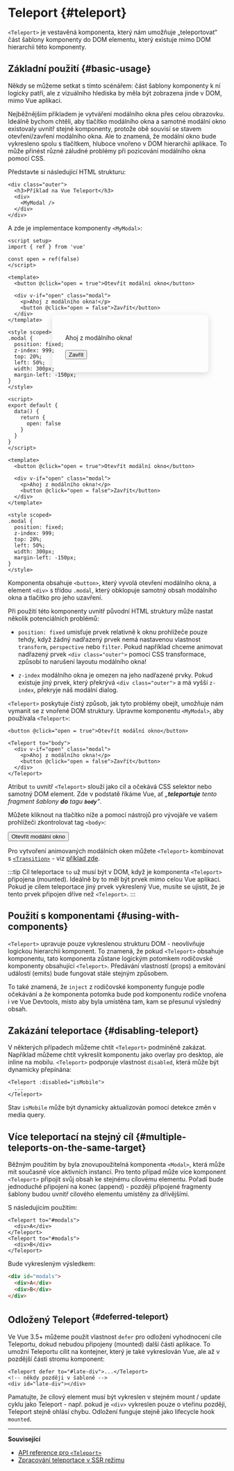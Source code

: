 # Teleport {#teleport}

 <VueSchoolLink href="https://vueschool.io/lessons/vue-3-teleport" title="Lekce o komponentě Teleport ve Vue.js zdarma"/>

`<Teleport>` je vestavěná komponenta, který nám umožňuje „teleportovat“ část šablony komponenty do DOM elementu, který existuje mimo DOM hierarchii této komponenty.

## Základní použití {#basic-usage}

Někdy se můžeme setkat s tímto scénářem: část šablony komponenty k ní logicky patří, ale z vizuálního hlediska by měla být zobrazena jinde v DOM, mimo Vue aplikaci.

Nejběžnějším příkladem je vytváření modálního okna přes celou obrazovku. Ideálně bychom chtěli, aby tlačítko modálního okna a samotné modální okno existovaly uvnitř stejné komponenty, protože obě souvisí se stavem otevření/zavření modálního okna. Ale&nbsp;to znamená, že modální okno bude vykresleno spolu s tlačítkem, hluboce vnořeno v&nbsp;DOM hierarchii aplikace. To může přinést různé záludné problémy při pozicování modálního okna pomocí CSS.

Představte si následující HTML strukturu:

```vue-html
<div class="outer">
  <h3>Příklad na Vue Teleport</h3>
  <div>
    <MyModal />
  </div>
</div>
```

A zde je implementace komponenty `<MyModal>`:

<div class="composition-api">

```vue
<script setup>
import { ref } from 'vue'

const open = ref(false)
</script>

<template>
  <button @click="open = true">Otevřít modální okno</button>

  <div v-if="open" class="modal">
    <p>Ahoj z modálního okna!</p>
    <button @click="open = false">Zavřít</button>
  </div>
</template>

<style scoped>
.modal {
  position: fixed;
  z-index: 999;
  top: 20%;
  left: 50%;
  width: 300px;
  margin-left: -150px;
}
</style>
```

</div>
<div class="options-api">

```vue
<script>
export default {
  data() {
    return {
      open: false
    }
  }
}
</script>

<template>
  <button @click="open = true">Otevřít modální okno</button>

  <div v-if="open" class="modal">
    <p>Ahoj z modálního okna!</p>
    <button @click="open = false">Zavřít</button>
  </div>
</template>

<style scoped>
.modal {
  position: fixed;
  z-index: 999;
  top: 20%;
  left: 50%;
  width: 300px;
  margin-left: -150px;
}
</style>
```

</div>

Komponenta obsahuje `<button>`, který vyvolá otevření modálního okna, a element `<div>` s třídou `.modal`, který obklopuje samotný obsah modálního okna a tlačítko pro jeho uzavření.

Při použití této komponenty uvnitř původní HTML struktury může nastat několik potenciálních problémů:

- `position: fixed` umisťuje prvek relativně k oknu prohlížeče pouze tehdy, když žádný nadřazený prvek nemá nastavenou vlastnost `transform`, `perspective` nebo `filter`. Pokud například chceme animovat nadřazený prvek `<div class="outer">` pomocí CSS transformace, způsobí to narušení layoutu modálního okna!

- `z-index` modálního okna je omezen na jeho nadřazené prvky. Pokud existuje jiný prvek, který překrývá `<div class="outer">` a má vyšší `z-index`, překryje náš modální dialog.

`<Teleport>` poskytuje čistý způsob, jak tyto problémy obejít, umožňuje nám vymanit se z vnořené DOM struktury. Upravme komponentu `<MyModal>`, aby používala `<Teleport>`:

```vue-html{3,8}
<button @click="open = true">Otevřít modální okno</button>

<Teleport to="body">
  <div v-if="open" class="modal">
    <p>Ahoj z modálního okna!</p>
    <button @click="open = false">Zavřít</button>
  </div>
</Teleport>
```

Atribut `to` uvnitř `<Teleport>` slouží jako cíl a očekává CSS selektor nebo samotný DOM element. Zde v podstatě říkáme Vue, ať _„**teleportuje** tento fragment šablony **do** tagu **`body`**“_.

Můžete kliknout na tlačítko níže a pomocí nástrojů pro vývojáře ve vašem prohlížeči zkontrolovat tag `<body>`:

<script setup>
import { ref } from 'vue'
const open = ref(false)
</script>

<div class="demo">
  <button @click="open = true">Otevřít modální okno</button>
  <ClientOnly>
    <Teleport to="body">
      <div v-if="open" class="demo modal-demo">
        <p style="margin-bottom:20px">Ahoj z modálního okna!</p>
        <button @click="open = false">Zavřít</button>
      </div>
    </Teleport>
  </ClientOnly>
</div>

<style>
.modal-demo {
  position: fixed;
  z-index: 999;
  top: 20%;
  left: 50%;
  width: 300px;
  margin-left: -150px;
  background-color: var(--vt-c-bg);
  padding: 30px;
  border-radius: 8px;
  box-shadow: 0 4px 16px rgba(0, 0, 0, 0.15);
}
</style>

Pro vytvoření animovaných modálních oken můžete `<Teleport>` kombinovat s&nbsp;[`<Transition>`](./transition) - viz [příklad zde](/examples/#modal).

:::tip
Cíl teleportace `to` už musí být v DOM, když je komponenta `<Teleport>` připojena (mounted). Ideálně by to měl být prvek mimo celou Vue aplikaci. Pokud je cílem teleportace jiný prvek vykreslený Vue, musíte se ujistit, že je tento prvek připojen dříve než `<Teleport>`.
:::

## Použití s komponentami {#using-with-components}

`<Teleport>` upravuje pouze vykreslenou strukturu DOM - neovlivňuje logickou hierarchii komponent. To znamená, že pokud `<Teleport>` obsahuje komponentu, tato komponenta zůstane logickým potomkem rodičovské komponenty obsahující `<Teleport>`. Předávání vlastností (props) a emitování událostí (emits) bude fungovat stále stejným způsobem.

To také znamená, že `inject` z rodičovské komponenty funguje podle očekávání a že komponenta potomka bude pod komponentu rodiče vnořena i ve Vue Devtools, místo aby byla umístěna tam, kam se přesunul výsledný obsah.

## Zakázání teleportace {#disabling-teleport}

V některých případech můžeme chtít `<Teleport>` podmíněně zakázat. Například můžeme chtít vykreslit komponentu jako overlay pro desktop, ale inline na mobilu. `<Teleport>` podporuje vlastnost `disabled`, která může být dynamicky přepínána:

```vue-html
<Teleport :disabled="isMobile">
  ...
</Teleport>
```

Stav `isMobile` může být dynamicky aktualizován pomocí detekce změn v media query.

## Více teleportací na stejný cíl {#multiple-teleports-on-the-same-target}

Běžným použitím by byla znovupoužitelná komponenta `<Modal>`, která může mít současně více aktivních  instancí. Pro tento případ může více komponent `<Teleport>` připojit svůj obsah ke stejnému cílovému elementu. Pořadí bude jednoduché připojení na konec (append) - později připojené fragmenty šablony budou uvnitř cílového elementu umístěny za dřívějšími.

S následujícím použitím:

```vue-html
<Teleport to="#modals">
  <div>A</div>
</Teleport>
<Teleport to="#modals">
  <div>B</div>
</Teleport>
```

Bude vykresleným výsledkem:

```html
<div id="modals">
  <div>A</div>
  <div>B</div>
</div>
```

## Odložený Teleport <sup class="vt-badge" data-text="3.5+" /> {#deferred-teleport}

Ve Vue 3.5+ můžeme použít vlastnost  `defer` pro odložení vyhodnocení cíle Teleportu, dokud nebudou připojeny (mounted) další části aplikace. To umožní Teleportu cílit na kontejner, který je také vykreslován Vue, ale až v pozdější části stromu komponent:

```vue-html
<Teleport defer to="#late-div">...</Teleport>
<!-- někdy později v šabloně -->
<div id="late-div"></div>
```

Pamatujte, že cílový element musí být vykreslen v stejném mount / update cyklu jako Teleport - např. pokud je `<div>` vykreslen pouze o vteřinu později, Teleport stejně ohlásí chybu. Odložení funguje stejně jako lifecycle hook `mounted`.

---

**Související**

- [API reference pro `<Teleport>`](/api/built-in-components#teleport)
- [Zpracování teleportace v SSR režimu](/guide/scaling-up/ssr#teleports)

